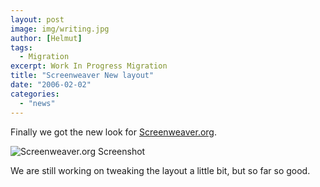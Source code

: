 ```yaml
---
layout: post
image: img/writing.jpg
author: [Helmut]
tags:
  - Migration
excerpt: Work In Progress Migration
title: "Screenweaver New layout"
date: "2006-02-02"
categories: 
  - "news"
---
```


Finally we got the new look for [Screenweaver.org](http://www.screenweaver.org).

![Screenweaver.org Screenshot](images/sitescreenshot.jpg "Screenweaver.org Screenshot")

We are still working on tweaking the layout a little bit, but so far so good.
